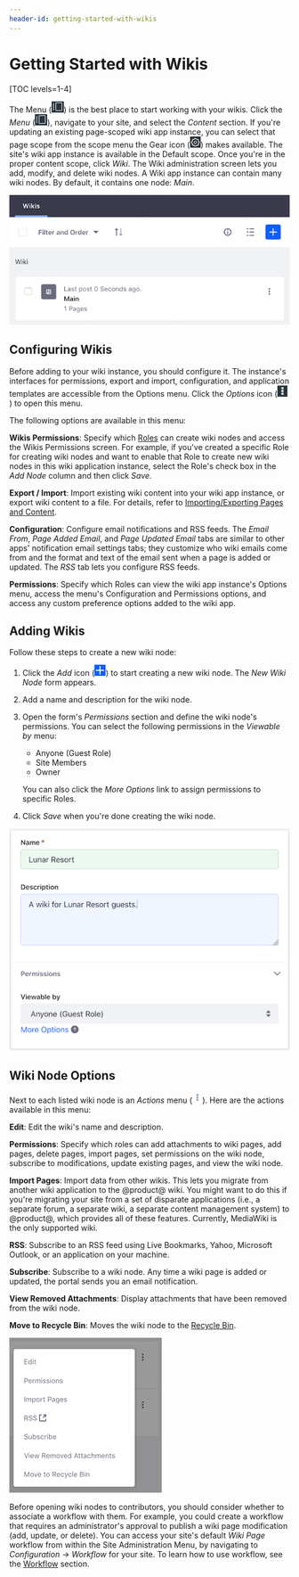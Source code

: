 ```yaml
---
header-id: getting-started-with-wikis
---
```


# Getting Started with Wikis

[TOC levels=1-4]

The Menu (![Menu](../../../../images/icon-menu.png)) 
is the best place to start working with your wikis. Click the *Menu* 
(![Menu](../../../../images/icon-menu.png)), navigate to your site, and select 
the *Content* section. If you're updating an existing page-scoped wiki app 
instance, you can select that page scope from the scope menu the Gear icon
(![Gear](../../../../images/icon-control-menu-gear.png)) 
makes available. The site's wiki app instance is available in the Default scope. 
Once you're in the proper content scope, click *Wiki*. The Wiki administration 
screen lets you add, modify, and delete wiki nodes. A Wiki app instance can 
contain many wiki nodes. By default, it contains one node: *Main*. 

![Figure 1: The Wiki app instance has a wiki node named *Main* with a single front page. You can build on the Main node or click the Add icon to create a new node.](../../../../images/wiki-admin-empty.png)

## Configuring Wikis

Before adding to your wiki instance, you should configure it. The instance's 
interfaces for permissions, export and import, configuration, and application 
templates are accessible from the Options menu. Click the
*Options* icon 
(![Options](../../../../images/icon-options.png)) to open this menu.

The following options are available in this menu: 

**Wikis Permissions**: Specify which
[Roles](/docs/7-1/user/-/knowledge_base/u/roles-and-permissions) can create
wiki nodes and access the Wikis Permissions screen. For example, if you've
created a specific Role for creating wiki nodes and want to enable that Role to
create new wiki nodes in this wiki application instance, select the Role's
check box in the *Add Node* column and then click *Save*. 

**Export / Import**: Import existing wiki content into your wiki app instance,
or export wiki content to a file. For details, refer to 
[Importing/Exporting Pages and Content](/docs/7-1/user/-/knowledge_base/u/importing-exporting-pages-and-content).

**Configuration**: Configure email notifications and RSS feeds. The *Email
From*, *Page Added Email*, and *Page Updated Email* tabs are similar to other
apps' notification email settings tabs; they customize who wiki emails come
from and the format and text of the email sent when a page is added or updated.
The *RSS* tab lets you configure RSS feeds. 

**Permissions**: Specify which Roles can view the wiki app instance's Options
menu, access the menu's Configuration and Permissions options, and access any
custom preference options added to the wiki app. 

## Adding Wikis

Follow these steps to create a new wiki node: 

1.  Click the *Add* icon 
    (![Add](../../../../images/icon-add.png)) to start creating a new wiki node. 
    The *New Wiki Node* form appears. 

2.  Add a name and description for the wiki node. 

3.  Open the form's *Permissions* section and define the wiki node's 
    permissions. You can select the following permissions in the *Viewable
    by* menu:

    -   Anyone (Guest Role)
    -   Site Members
    -   Owner

    You can also click the *More Options* link to assign permissions to specific 
    Roles. 

4.  Click *Save* when you're done creating the wiki node. 

![Figure 2: The New Wiki Node form lets you describe your new node, set view permissions, and set permissions for the Guest and Site Member roles.](../../../../images/wiki-new-wiki-node.png)

## Wiki Node Options

Next to each listed wiki node is an *Actions* menu 
(![Actions](../../../../images/icon-actions.png)). Here are the actions available 
in this menu: 

**Edit**: Edit the wiki's name and description.

**Permissions**: Specify which roles can add attachments to wiki pages, add
pages, delete pages, import pages, set permissions on the wiki node, subscribe
to modifications, update existing pages, and view the wiki node. 

**Import Pages**: Import data from other wikis. This lets you migrate from
another wiki application to the @product@ wiki. You might want to do this if
you're migrating your site from a set of disparate applications (i.e.,
a separate forum, a separate wiki, a separate content management system) to
@product@, which provides all of these features. Currently, MediaWiki is the
only supported wiki.

**RSS**: Subscribe to an RSS feed using Live Bookmarks, Yahoo, Microsoft
Outlook, or an application on your machine.

**Subscribe**: Subscribe to a wiki node. Any time a wiki page is added or
updated, the portal sends you an email notification. 

**View Removed Attachments**: Display attachments that have been removed from
the wiki node. 

**Move to Recycle Bin**: Moves the wiki node to the 
[Recycle Bin](/docs/7-1/user/-/knowledge_base/u/restoring-deleted-assets). 

![Figure 3: Each wiki node's Actions menu lists actions you can perform.](../../../../images/wiki-options.png)

Before opening wiki nodes to contributors, you should consider whether to 
associate a workflow with them. For example, you could create a workflow that
requires an administrator's approval to publish a wiki page modification (add,
update, or delete). You can access your site's default *Wiki Page* workflow from
within the Site Administration Menu, by navigating to *Configuration* &rarr; 
*Workflow* for your site. To learn how to use workflow, see the
[Workflow](/docs/7-1/user/-/knowledge_base/u/workflow) section. 

